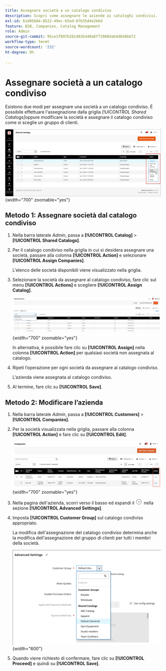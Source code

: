 ```yaml
---
title: Assegnare società a un catalogo condiviso
description: Scopri come assegnare le aziende ai cataloghi condivisi.
exl-id: b1d05684-8522-49ec-b5ed-87b35d4e2b6d
feature: B2B, Companies, Catalog Management
role: Admin
source-git-commit: 95ce1f897b281402b440a6f71960dab4d6d4bb72
workflow-type: tm+mt
source-wordcount: '232'
ht-degree: 0%

---
```


# Assegnare società a un catalogo condiviso

Esistono due modi per assegnare una società a un catalogo condiviso. È possibile effettuare l&#39;assegnazione dalla griglia _[!UICONTROL Shared Catalogs]_&#x200B;oppure modificare la società e assegnare il catalogo condiviso come si sceglie un gruppo di clienti.

![Assegna società](./assets/shared-catalog-assign-companies.png){width="700" zoomable="yes"}

## Metodo 1: Assegnare società dal catalogo condiviso

1. Nella barra laterale _Admin_, passa a **[!UICONTROL Catalog]** > **[!UICONTROL Shared Catalogs]**.

1. Per il catalogo condiviso nella griglia in cui si desidera assegnare una società, passare alla colonna **[!UICONTROL Action]** e selezionare **[!UICONTROL Assign Companies]**.

   L&#39;elenco delle società disponibili viene visualizzato nella griglia.

1. Selezionare la società da assegnare al catalogo condiviso, fare clic sul menu **[!UICONTROL Actions]** e scegliere **[!UICONTROL Assign Catalog]**.

   ![Società disponibili](./assets/shared-catalog-assign-companies-grid-view.png){width="700" zoomable="yes"}

   In alternativa, è possibile fare clic su **[!UICONTROL Assign]** nella colonna **[!UICONTROL Action]** per qualsiasi società non assegnata al catalogo.

1. Ripeti l’operazione per ogni società da assegnare al catalogo condiviso.

   L’azienda viene assegnata al catalogo condiviso.

1. Al termine, fare clic su **[!UICONTROL Save]**.

## Metodo 2: Modificare l’azienda

1. Nella barra laterale _Admin_, passa a **[!UICONTROL Customers]** > **[!UICONTROL Companies]**.

1. Per la società visualizzata nella griglia, passare alla colonna **[!UICONTROL Action]** e fare clic su **[!UICONTROL Edit]**.

   ![Modifica società](./assets/companies-grid-edit.png){width="700" zoomable="yes"}

1. Nella pagina dell&#39;azienda, scorri verso il basso ed espandi il ![selettore di espansione](../assets/icon-display-expand.png) nella sezione **[!UICONTROL Advanced Settings]**.

1. Imposta **[!UICONTROL Customer Group]** sul catalogo condiviso appropriato.

   La modifica dell&#39;assegnazione del catalogo condiviso determina anche la modifica dell&#39;assegnazione del gruppo di clienti per tutti i membri della società.

   ![Gruppi di clienti / Cataloghi condivisi](./assets/company-advanced-settings-customer-group-admin.png){width="600"}

1. Quando viene richiesto di confermare, fare clic su **[!UICONTROL Proceed]** e quindi su **[!UICONTROL Save]**.
